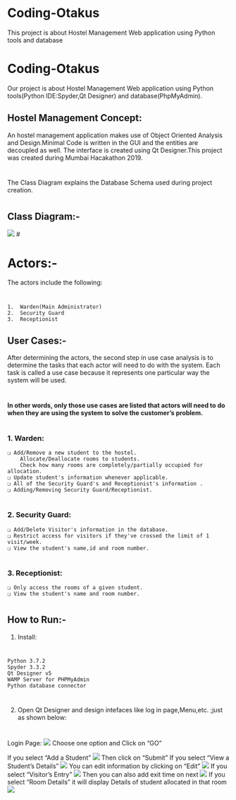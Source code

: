 # Coding-Otakus
This project is about Hostel Management Web application using Python tools and database
# Coding-Otakus
Our project is about Hostel Management Web application using Python tools(Python IDE:Spyder,Qt Designer) and database(PhpMyAdmin).

  ## Hostel Management Concept:
  An hostel management application makes use of Object Oriented Analysis and Design.Minimal Code is written in the GUI and the entities are   decoupled as well. The interface is created using Qt Designer.This project was created during Mumbai Hacakathon 2019.
  #
  The Class Diagram explains the Database Schema used during project creation.
#
## Class Diagram:-
  <img src="https://github.com/aja512/Coding-Otakus/blob/master/HOSTELLL%20(1)%3D%3D%3D.png">
 #
 
# Actors:-
  The actors include the following:
  #
    1.  Warden(Main Administrator)
    2.  Security Guard
    3.  Receptionist
  ## User Cases:-
  After determining the actors, the second step in use case analysis is to determine the tasks that each actor will need to do with the       system. Each task is called a use case because it represents one particular way the system will be used.
  #
  #### In other words, only those use cases are listed that actors will need to do when they are using the system to solve the customer’s         problem.
  #
  ### 1. Warden:
  	❏ Add/Remove a new student to the hostel.
        Allocate/Deallocate rooms to students.
        Check how many rooms are completely/partially occupied for allocation.
    ❏ Update student's information whenever applicable.
    ❏ All of the Security Guard's and Receptionist's information .
    ❏ Adding/Removing Security Guard/Receptionist.
  
   #
  ### 2. Security Guard:
    ❏ Add/Delete Visitor's information in the database.
    ❏ Restrict access for visitors if they've crossed the limit of 1 visit/week.
    ❏ View the student's name,id and room number.
    
 #
  ### 3. Receptionist:
    ❏ Only access the rooms of a given student.
    ❏ View the student's name and room number.
    
   #
 ## How to Run:-
    
1. Install:
#
    Python 3.7.2
    Spyder 3.3.2
    Qt Designer v5
    WAMP Server for PHPMyAdmin
    Python database connector
#
2. Open Qt Designer and design intefaces like log in page,Menu,etc. ;just as shown below:
#
Login Page:
 <img src="https://github.com/aja512/Coding-Otakus/blob/master/login.JPG">
Choose one option and Click on “GO”

If you select “Add a Student”
 <img src="https://github.com/aja512/Coding-Otakus/blob/master/after%20login.JPG">
Then click on “Submit”
If you select “View a Student’s Details”
  <img src="https://github.com/aja512/Coding-Otakus/blob/master/stud%20added.JPG">
You can edit information by clicking on “Edit”
<img src="https://github.com/aja512/Coding-Otakus/blob/master/view%20stud%20detail.JPG">
If you select “Visitor’s Entry”
  <img src="https://github.com/aja512/Coding-Otakus/blob/master/visiter's%20info.JPG">
Then you can also add exit time on next
  <img src="https://github.com/aja512/Coding-Otakus/blob/master/visiter%20exit.JPG">
If you select “Room Details” it will display  Details of student allocated in that room 
  <img src="https://github.com/aja512/Coding-Otakus/blob/master/room%20details.JPG">
 

